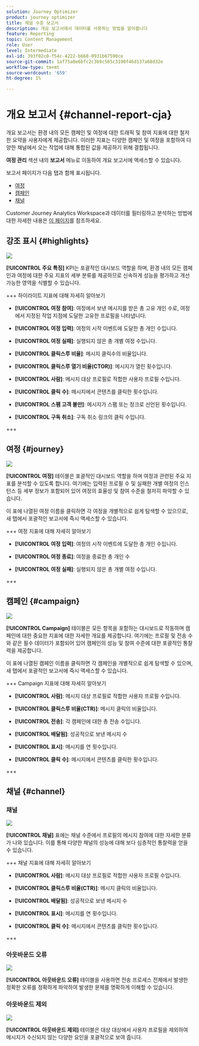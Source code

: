 ```yaml
---
solution: Journey Optimizer
product: journey optimizer
title: 채널 수준 보고서
description: 개요 보고서에서 데이터를 사용하는 방법을 알아봅니다
feature: Reporting
topic: Content Management
role: User
level: Intermediate
exl-id: 393f02c0-f54c-4222-b668-0931b67590ce
source-git-commit: 1af75a0e6bfc2c3b9c565c3190f46d137a68d32e
workflow-type: tm+mt
source-wordcount: '659'
ht-degree: 1%

---
```


# 개요 보고서 {#channel-report-cja}

개요 보고서는 환경 내의 모든 캠페인 및 여정에 대한 트래픽 및 참여 지표에 대한 철저한 요약을 사용자에게 제공합니다. 이러한 지표는 다양한 캠페인 및 여정을 포함하여 다양한 채널에서 오는 작업에 대해 통합된 값을 제공하기 위해 결합됩니다.

**여정 관리** 섹션 내의 **보고서** 메뉴로 이동하여 개요 보고서에 액세스할 수 있습니다.

보고서 페이지가 다음 탭과 함께 표시됩니다.

* [여정](#journey)
* [캠페인](#campaign)
* [채널](#channel)

Customer Journey Analytics Workspace과 데이터를 필터링하고 분석하는 방법에 대한 자세한 내용은 [이 페이지](https://experienceleague.adobe.com/ko/docs/analytics-platform/using/cja-workspace/home)를 참조하세요.

## 강조 표시 {#highlights}

![](assets/cja-highlights.png)

**[!UICONTROL 주요 특징]** KPI는 포괄적인 대시보드 역할을 하며, 환경 내의 모든 캠페인과 여정에 대한 주요 지표의 세부 분류를 제공하므로 신속하게 성능을 평가하고 개선 가능한 영역을 식별할 수 있습니다.

+++ 하이라이트 지표에 대해 자세히 알아보기

* **[!UICONTROL 여정 참여]**: 여정에서 보낸 메시지를 받은 총 고유 개인 수로, 여정에서 지정된 작업 지점에 도달한 고유한 프로필을 나타냅니다.

* **[!UICONTROL 여정 입력]**: 여정의 시작 이벤트에 도달한 총 개인 수입니다.

* **[!UICONTROL 여정 실패]**: 실행되지 않은 총 개별 여정 수입니다.

* **[!UICONTROL 클릭스루 비율]**: 메시지 클릭수의 비율입니다.

* **[!UICONTROL 클릭스루 열기 비율(CTOR)]**: 메시지가 열린 횟수입니다.

* **[!UICONTROL 사람]**: 메시지 대상 프로필로 적합한 사용자 프로필 수입니다.

* **[!UICONTROL 클릭 수]**: 메시지에서 콘텐츠를 클릭한 횟수입니다.

* **[!UICONTROL 스팸 고객 불만]**: 메시지가 스팸 또는 정크로 선언된 횟수입니다.

* **[!UICONTROL 구독 취소]**: 구독 취소 링크의 클릭 수입니다.

+++

## 여정 {#journey}

![](assets/cja-channel-journeys.png)

**[!UICONTROL 여정]** 테이블은 포괄적인 대시보드 역할을 하며 여정과 관련된 주요 지표를 분석할 수 있도록 합니다. 여기에는 입력된 프로필 수 및 실패한 개별 여정의 인스턴스 등 세부 정보가 포함되어 있어 여정의 효율성 및 참여 수준을 철저히 파악할 수 있습니다.

이 표에 나열된 여정 이름을 클릭하면 각 여정을 개별적으로 쉽게 탐색할 수 있으므로, 새 탭에서 포괄적인 보고서에 즉시 액세스할 수 있습니다.

+++ 여정 지표에 대해 자세히 알아보기

* **[!UICONTROL 여정 입력]**: 여정의 시작 이벤트에 도달한 총 개인 수입니다.

* **[!UICONTROL 여정 종료]**: 여정을 종료한 총 개인 수

* **[!UICONTROL 여정 실패]**: 실행되지 않은 총 개별 여정 수입니다.

+++

## 캠페인 {#campaign}

![](assets/cja-channel-campaigns.png)

**[!UICONTROL Campaign]** 테이블은 모든 항목을 포함하는 대시보드로 작동하며 캠페인에 대한 중요한 지표에 대한 자세한 개요를 제공합니다. 여기에는 프로필 및 전송 수와 같은 필수 데이터가 포함되어 있어 캠페인의 성능 및 참여 수준에 대한 포괄적인 통찰력을 제공합니다.

이 표에 나열된 캠페인 이름을 클릭하면 각 캠페인을 개별적으로 쉽게 탐색할 수 있으며, 새 탭에서 포괄적인 보고서에 즉시 액세스할 수 있습니다.

+++ Campaign 지표에 대해 자세히 알아보기

* **[!UICONTROL 사람]**: 메시지 대상 프로필로 적합한 사용자 프로필 수입니다.

* **[!UICONTROL 클릭스루 비율(CTR)]**: 메시지 클릭의 비율입니다.

* **[!UICONTROL 전송]**: 각 캠페인에 대한 총 전송 수입니다.

* **[!UICONTROL 배달됨]**: 성공적으로 보낸 메시지 수

* **[!UICONTROL 표시]**: 메시지를 연 횟수입니다.

* **[!UICONTROL 클릭 수]**: 메시지에서 콘텐츠를 클릭한 횟수입니다.

+++

## 채널 {#channel}

### 채널

![](assets/cja-channels.png)

**[!UICONTROL 채널]** 표에는 채널 수준에서 프로필의 메시지 참여에 대한 자세한 분류가 나와 있습니다. 이를 통해 다양한 채널의 성능에 대해 보다 심층적인 통찰력을 얻을 수 있습니다.

+++ 채널 지표에 대해 자세히 알아보기

* **[!UICONTROL 사람]**: 메시지 대상 프로필로 적합한 사용자 프로필 수입니다.

* **[!UICONTROL 클릭스루 비율(CTR)]**: 메시지 클릭의 비율입니다.

* **[!UICONTROL 배달됨]**: 성공적으로 보낸 메시지 수

* **[!UICONTROL 표시]**: 메시지를 연 횟수입니다.

* **[!UICONTROL 클릭 수]**: 메시지에서 콘텐츠를 클릭한 횟수입니다.

+++

### 아웃바운드 오류

![](assets/cja-channels-outbound-errors.png)

**[!UICONTROL 아웃바운드 오류]** 테이블을 사용하면 전송 프로세스 전체에서 발생한 정확한 오류를 정확하게 파악하여 발생한 문제를 명확하게 이해할 수 있습니다.

### 아웃바운드 제외

![](assets/cja-channels-outbound-excluded.png)

**[!UICONTROL 아웃바운드 제외]** 테이블은 대상 대상에서 사용자 프로필을 제외하여 메시지가 수신되지 않는 다양한 요인을 포괄적으로 보여 줍니다.
